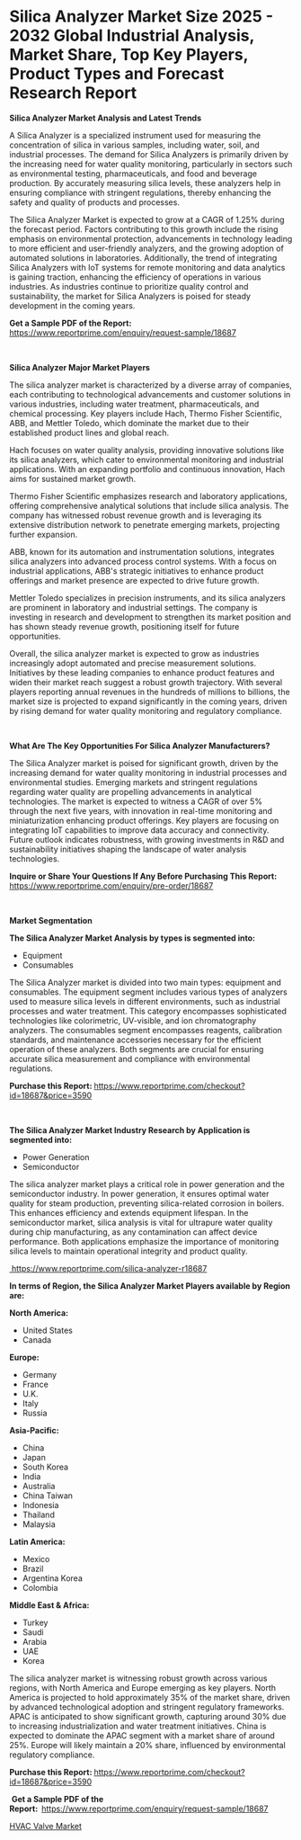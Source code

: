 <p><h1>Silica Analyzer Market Size 2025 - 2032 Global Industrial Analysis, Market Share, Top Key Players, Product Types and Forecast Research Report</h1></p><p><strong>Silica Analyzer Market Analysis and Latest Trends</strong></p>
<p><p>A Silica Analyzer is a specialized instrument used for measuring the concentration of silica in various samples, including water, soil, and industrial processes. The demand for Silica Analyzers is primarily driven by the increasing need for water quality monitoring, particularly in sectors such as environmental testing, pharmaceuticals, and food and beverage production. By accurately measuring silica levels, these analyzers help in ensuring compliance with stringent regulations, thereby enhancing the safety and quality of products and processes.</p><p>The Silica Analyzer Market is expected to grow at a CAGR of 1.25% during the forecast period. Factors contributing to this growth include the rising emphasis on environmental protection, advancements in technology leading to more efficient and user-friendly analyzers, and the growing adoption of automated solutions in laboratories. Additionally, the trend of integrating Silica Analyzers with IoT systems for remote monitoring and data analytics is gaining traction, enhancing the efficiency of operations in various industries. As industries continue to prioritize quality control and sustainability, the market for Silica Analyzers is poised for steady development in the coming years.</p></p>
<p><strong>Get a Sample PDF of the Report:&nbsp;</strong> <a href="https://www.reportprime.com/enquiry/request-sample/18687?utm_campaign=3258&utm_medium=2&utm_source=Github&utm_content=ia&utm_term=19032025&utm_id=silica-analyzer">https://www.reportprime.com/enquiry/request-sample/18687</a></p>
<p>&nbsp;</p>
<p><strong>Silica Analyzer Major Market Players</strong></p>
<p><p>The silica analyzer market is characterized by a diverse array of companies, each contributing to technological advancements and customer solutions in various industries, including water treatment, pharmaceuticals, and chemical processing. Key players include Hach, Thermo Fisher Scientific, ABB, and Mettler Toledo, which dominate the market due to their established product lines and global reach.</p><p>Hach focuses on water quality analysis, providing innovative solutions like its silica analyzers, which cater to environmental monitoring and industrial applications. With an expanding portfolio and continuous innovation, Hach aims for sustained market growth.</p><p>Thermo Fisher Scientific emphasizes research and laboratory applications, offering comprehensive analytical solutions that include silica analysis. The company has witnessed robust revenue growth and is leveraging its extensive distribution network to penetrate emerging markets, projecting further expansion.</p><p>ABB, known for its automation and instrumentation solutions, integrates silica analyzers into advanced process control systems. With a focus on industrial applications, ABB's strategic initiatives to enhance product offerings and market presence are expected to drive future growth.</p><p>Mettler Toledo specializes in precision instruments, and its silica analyzers are prominent in laboratory and industrial settings. The company is investing in research and development to strengthen its market position and has shown steady revenue growth, positioning itself for future opportunities.</p><p>Overall, the silica analyzer market is expected to grow as industries increasingly adopt automated and precise measurement solutions. Initiatives by these leading companies to enhance product features and widen their market reach suggest a robust growth trajectory. With several players reporting annual revenues in the hundreds of millions to billions, the market size is projected to expand significantly in the coming years, driven by rising demand for water quality monitoring and regulatory compliance.</p></p>
<p>&nbsp;</p>
<p><strong>What Are The Key Opportunities For Silica Analyzer Manufacturers?</strong></p>
<p><p>The Silica Analyzer market is poised for significant growth, driven by the increasing demand for water quality monitoring in industrial processes and environmental studies. Emerging markets and stringent regulations regarding water quality are propelling advancements in analytical technologies. The market is expected to witness a CAGR of over 5% through the next five years, with innovation in real-time monitoring and miniaturization enhancing product offerings. Key players are focusing on integrating IoT capabilities to improve data accuracy and connectivity. Future outlook indicates robustness, with growing investments in R&D and sustainability initiatives shaping the landscape of water analysis technologies.</p></p>
<p><strong>Inquire or Share Your Questions If Any Before Purchasing This Report:</strong> <a href="https://www.reportprime.com/enquiry/pre-order/18687?utm_campaign=3258&utm_medium=2&utm_source=Github&utm_content=ia&utm_term=19032025&utm_id=silica-analyzer">https://www.reportprime.com/enquiry/pre-order/18687</a></p>
<p>&nbsp;</p>
<p><strong>Market Segmentation</strong></p>
<p><strong>The Silica Analyzer Market Analysis by types is segmented into:</strong></p>
<p><ul><li>Equipment</li><li>Consumables</li></ul></p>
<p><p>The Silica Analyzer market is divided into two main types: equipment and consumables. The equipment segment includes various types of analyzers used to measure silica levels in different environments, such as industrial processes and water treatment. This category encompasses sophisticated technologies like colorimetric, UV-visible, and ion chromatography analyzers. The consumables segment encompasses reagents, calibration standards, and maintenance accessories necessary for the efficient operation of these analyzers. Both segments are crucial for ensuring accurate silica measurement and compliance with environmental regulations.</p></p>
<p><strong>Purchase this Report:&nbsp;</strong><a href="https://www.reportprime.com/checkout?id=18687&price=3590&utm_campaign=3258&utm_medium=2&utm_source=Github&utm_content=ia&utm_term=19032025&utm_id=silica-analyzer">https://www.reportprime.com/checkout?id=18687&price=3590</a></p>
<p>&nbsp;</p>
<p><strong>The Silica Analyzer Market Industry Research by Application is segmented into:</strong></p>
<p><ul><li>Power Generation</li><li>Semiconductor</li></ul></p>
<p><p>The silica analyzer market plays a critical role in power generation and the semiconductor industry. In power generation, it ensures optimal water quality for steam production, preventing silica-related corrosion in boilers. This enhances efficiency and extends equipment lifespan. In the semiconductor market, silica analysis is vital for ultrapure water quality during chip manufacturing, as any contamination can affect device performance. Both applications emphasize the importance of monitoring silica levels to maintain operational integrity and product quality.</p></p>
<p><a href="https://www.reportprime.com/silica-analyzer-r18687?utm_campaign=3258&utm_medium=2&utm_source=Github&utm_content=ia&utm_term=19032025&utm_id=silica-analyzer">&nbsp;https://www.reportprime.com/silica-analyzer-r18687</a></p>
<p><strong>In terms of Region, the Silica Analyzer Market Players available by Region are:</strong></p>
<p>
    <p> <strong> North America: </strong>
        <ul>
            <li>United States</li>
            <li>Canada</li>
        </ul>
        </p> 
    <p> <strong> Europe: </strong>
        <ul>
            <li>Germany</li>
            <li>France</li>
            <li>U.K.</li>
            <li>Italy</li>
            <li>Russia</li>
        </ul>
        </p> 
    <p> <strong> Asia-Pacific: </strong>
        <ul>
            <li>China</li>
            <li>Japan</li>
            <li>South Korea</li>
            <li>India</li>
            <li>Australia</li>
            <li>China Taiwan</li>
            <li>Indonesia</li>
            <li>Thailand</li>
            <li>Malaysia</li>
        </ul>
        </p> 
    <p> <strong> Latin America: </strong>
        <ul>
            <li>Mexico</li>
            <li>Brazil</li>
            <li>Argentina Korea</li>
            <li>Colombia</li>
        </ul>
        </p> 
    <p> <strong> Middle East & Africa: </strong>
        <ul>
            <li>Turkey</li>
            <li>Saudi</li>
            <li>Arabia</li>
            <li>UAE</li>
            <li>Korea</li>
        </ul>
    </p>
    </p>
<p><p>The silica analyzer market is witnessing robust growth across various regions, with North America and Europe emerging as key players. North America is projected to hold approximately 35% of the market share, driven by advanced technological adoption and stringent regulatory frameworks. APAC is anticipated to show significant growth, capturing around 30% due to increasing industrialization and water treatment initiatives. China is expected to dominate the APAC segment with a market share of around 25%. Europe will likely maintain a 20% share, influenced by environmental regulatory compliance.</p></p>
<p><strong>Purchase this Report: </strong><a href="https://www.reportprime.com/checkout?id=18687&price=3590&utm_campaign=3258&utm_medium=2&utm_source=Github&utm_content=ia&utm_term=19032025&utm_id=silica-analyzer">https://www.reportprime.com/checkout?id=18687&price=3590</a></p>
<p>&nbsp;<strong>Get a Sample PDF of the Report:&nbsp;&nbsp;</strong><a href="https://www.reportprime.com/enquiry/request-sample/18687?utm_campaign=3258&utm_medium=2&utm_source=Github&utm_content=ia&utm_term=19032025&utm_id=silica-analyzer">https://www.reportprime.com/enquiry/request-sample/18687</a></p>
<p><strong></strong></p>
<p><p><a href="https://github.com/habyoneub/Market-Research-Report-List-1/blob/main/hvac-valve-market.md?utm_campaign=3258&utm_medium=2&utm_source=Github&utm_content=ia&utm_term=19032025&utm_id=silica-analyzer">HVAC Valve Market</a></p></p>